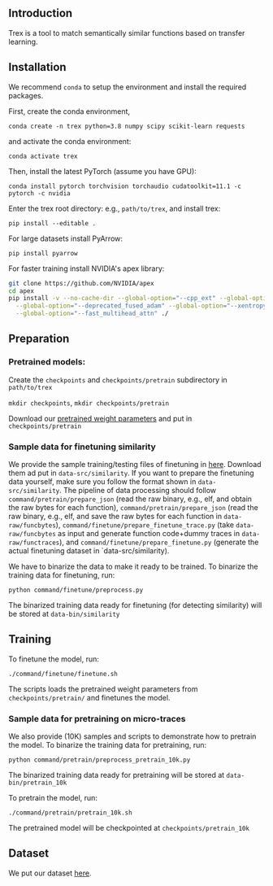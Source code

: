 ## Introduction

Trex is a tool to match semantically similar functions based on transfer learning. 

## Installation
We recommend `conda` to setup the environment and install the required packages.

First, create the conda environment,

`conda create -n trex python=3.8 numpy scipy scikit-learn requests`

and activate the conda environment:

`conda activate trex`

Then, install the latest PyTorch (assume you have GPU):

`conda install pytorch torchvision torchaudio cudatoolkit=11.1 -c pytorch -c nvidia`

Enter the trex root directory: e.g., `path/to/trex`, and install trex:

`pip install --editable .`

For large datasets install PyArrow: 

`pip install pyarrow`

For faster training install NVIDIA's apex library:

``` bash
git clone https://github.com/NVIDIA/apex
cd apex
pip install -v --no-cache-dir --global-option="--cpp_ext" --global-option="--cuda_ext" \
  --global-option="--deprecated_fused_adam" --global-option="--xentropy" \
  --global-option="--fast_multihead_attn" ./
```

## Preparation

### Pretrained models:

Create the `checkpoints` and `checkpoints/pretrain` subdirectory in `path/to/trex`

`mkdir checkpoints`, `mkdir checkpoints/pretrain`

Download our [pretrained weight parameters](https://drive.google.com/file/d/1xNcW8r01_J2OTZFh1B0eOG5ikj73zhwe/view?usp=sharing) and put in `checkpoints/pretrain`

### Sample data for finetuning similarity

We provide the sample training/testing files of finetuning in [here](https://drive.google.com/drive/folders/1JHq_O1MiQhKBMnmzOjDgDh1r-TUY-jcl?usp=sharing). Download them ad put in `data-src/similarity`.
If you want to prepare the finetuning data yourself, make sure you follow the format shown in `data-src/similarity`. The pipeline of data processing should follow `command/pretrain/prepare_json` (read the raw binary, e.g., elf, and obtain the raw bytes for each function), `command/pretrain/prepare_json` (read the raw binary, e.g., elf, and save the raw bytes for each function in `data-raw/funcbytes`), `command/finetune/prepare_finetune_trace.py` (take `data-raw/funcbytes` as input and generate function code+dummy traces in `data-raw/functraces`), and `command/finetune/prepare_finetune.py` (generate the actual finetuning dataset in `data-src/similarity).

We have to binarize the data to make it ready to be trained. To binarize the training data for finetuning, run:

`python command/finetune/preprocess.py`

The binarized training data ready for finetuning (for detecting similarity) will be stored at `data-bin/similarity`

## Training

To finetune the model, run:

`./command/finetune/finetune.sh`

The scripts loads the pretrained weight parameters from `checkpoints/pretrain/` and finetunes the model.

### Sample data for pretraining on micro-traces

We also provide (10K) samples and scripts to demonstrate how to pretrain the model. To binarize the training data for pretraining, run:

`python command/pretrain/preprocess_pretrain_10k.py`

The binarized training data ready for pretraining will be stored at `data-bin/pretrain_10k`

To pretrain the model, run:

`./command/pretrain/pretrain_10k.sh`

The pretrained model will be checkpointed at `checkpoints/pretrain_10k`


## Dataset

We put our dataset [here](https://drive.google.com/drive/folders/1FXlrGiZkch9bnAxlrm43IhYGC3r5NveA?usp=sharing).